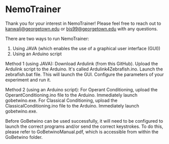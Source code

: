 # NemoTrainer

Thank you for your interest in NemoTrainer!
Please feel free to reach out to kanwalj@georgetown.edu or bjs99@georgetown.edu with any questions.

There are two ways to run NemoTrainer:
1. Using JAVA (which enables the use of a graphical user interface (GUI))
2. Using an Arduino script

Method 1 (using JAVA):
Download Ardulink (from this GitHub).
Upload the Ardulink script to the Arduino. It's called Ardulink4Zebrafish.ino.
Launch the zebrafish.bat file. This will launch the GUI.
Configure the parameters of your experiment and run it.

Method 2 (using an Arduino script):
For Operant Conditioning, upload the OperantConditioning.ino file to the Arduino. Immediately launch gobetwino.exe.
For Classical Conditioning, upload the ClassicalConditioning.ino file to the Arduino. Immediately launch gobetwino.exe.

Before GoBetwino can be used successfully, it will need to be configured to launch the correct programs and/or send the correct keystrokes.
To do this, please refer to GoBetwinoManual.pdf, which is accessible from within the GoBetwino folder.
